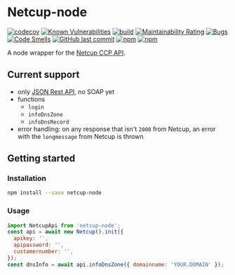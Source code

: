 # Netcup-node

[![codecov](https://codecov.io/gh/proohit/netcup-node/branch/master/graph/badge.svg?token=QM9CHTM8UL)](https://codecov.io/gh/proohit/netcup-node)
[![Known Vulnerabilities](https://snyk.io/test/github/proohit/netcup-node/badge.svg)](https://snyk.io/test/github/proohit/netcup-node)
[![build](https://github.com/proohit/netcup-node/actions/workflows/build.yml/badge.svg)](https://github.com/proohit/netcup-node/actions/workflows/build.yml)
[![Maintainability Rating](https://sonarcloud.io/api/project_badges/measure?project=proohit_netcup-node&metric=sqale_rating)](https://sonarcloud.io/summary/new_code?id=proohit_netcup-node)
[![Bugs](https://sonarcloud.io/api/project_badges/measure?project=proohit_netcup-node&metric=bugs)](https://sonarcloud.io/summary/new_code?id=proohit_netcup-node)
[![Code Smells](https://sonarcloud.io/api/project_badges/measure?project=proohit_netcup-node&metric=code_smells)](https://sonarcloud.io/summary/new_code?id=proohit_netcup-node)
[![GitHub last commit](https://img.shields.io/github/last-commit/proohit/netcup-node)](https://github.com/proohit/netcup-node)
[![npm](https://img.shields.io/npm/v/netcup-node?color=blue)](https://www.npmjs.com/package/netcup-node)
[![npm](https://img.shields.io/npm/dt/netcup-node)](https://www.npmjs.com/package/netcup-node)

A node wrapper for the [Netcup CCP API](https://www.netcup-wiki.de/wiki/CCP_API).

## Current support

- only [JSON Rest API](https://www.netcup-wiki.de/wiki/CCP_API#Anmerkungen_zu_JSON-Requests), no SOAP yet
- functions
  - `login`
  - `infoDnsZone`
  - `infoDnsRecord`
- error handling: on any response that isn't `2000` from Netcup, an error with the `longmessage` from Netcup is thrown

## Getting started

### Installation

```sh
npm install --save netcup-node
```

### Usage

```javascript
import NetcupApi from 'netcup-node';
const api = await new Netcup().init({
  apikey: '',
  apipassword: '',
  customernumber: '',
});
const dnsInfo = await api.infoDnsZone({ domainname: 'YOUR.DOMAIN' });
```
